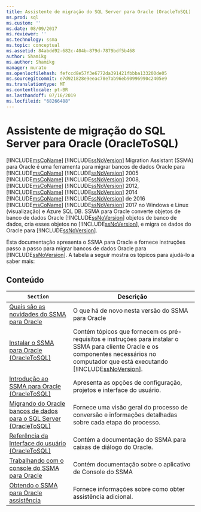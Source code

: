 ```yaml
---
title: Assistente de migração do SQL Server para Oracle (OracleToSQL) | Microsoft Docs
ms.prod: sql
ms.custom: ''
ms.date: 08/09/2017
ms.reviewer: ''
ms.technology: ssma
ms.topic: conceptual
ms.assetid: 84abdd92-682c-404b-879d-7879bdf5b468
author: Shamikg
ms.author: Shamikg
manager: murato
ms.openlocfilehash: fefccd8e57f3e6772da391421fbbba133200de05
ms.sourcegitcommit: e7d921828e9eeac78e7ab96eb90996990c2405e9
ms.translationtype: MT
ms.contentlocale: pt-BR
ms.lasthandoff: 07/16/2019
ms.locfileid: "68266488"
---
```

# <a name="sql-server-migration-assistant-for-oracle-oracletosql"></a>Assistente de migração do SQL Server para Oracle (OracleToSQL)
[!INCLUDE[msCoName](../../includes/msconame_md.md)] [!INCLUDE[ssNoVersion](../../includes/ssnoversion-md.md)] Migration Assistant (SSMA) para Oracle é uma ferramenta para migrar bancos de dados Oracle para [!INCLUDE[msCoName](../../includes/msconame_md.md)] [!INCLUDE[ssNoVersion](../../includes/ssnoversion-md.md)] 2005 [!INCLUDE[msCoName](../../includes/msconame_md.md)] [!INCLUDE[ssNoVersion](../../includes/ssnoversion-md.md)] 2008, [!INCLUDE[msCoName](../../includes/msconame_md.md)] [!INCLUDE[ssNoVersion](../../includes/ssnoversion-md.md)] 2012, [!INCLUDE[msCoName](../../includes/msconame_md.md)] [!INCLUDE[ssNoVersion](../../includes/ssnoversion-md.md)] 2014 [!INCLUDE[msCoName](../../includes/msconame_md.md)] [!INCLUDE[ssNoVersion](../../includes/ssnoversion-md.md)] de 2016 [!INCLUDE[msCoName](../../includes/msconame_md.md)] [!INCLUDE[ssNoVersion](../../includes/ssnoversion-md.md)] 2017 no Windows e Linux (visualização) e Azure SQL DB. SSMA para Oracle converte objetos de banco de dados Oracle [!INCLUDE[ssNoVersion](../../includes/ssnoversion-md.md)] objetos de banco de dados, cria esses objetos no [!INCLUDE[ssNoVersion](../../includes/ssnoversion-md.md)], e migra os dados do Oracle para [!INCLUDE[ssNoVersion](../../includes/ssnoversion-md.md)].  
  
Esta documentação apresenta o SSMA para Oracle e fornece instruções passo a passo para migrar bancos de dados Oracle para [!INCLUDE[ssNoVersion](../../includes/ssnoversion-md.md)]. A tabela a seguir mostra os tópicos para ajudá-lo a saber mais:  
  
## <a name="contents"></a>Conteúdo  
  
|`Section`|Descrição|  
|-----------|---------------|  
|[Quais são as novidades do SSMA para Oracle](https://msdn.microsoft.com/f305ebb6-7393-4a43-abb3-6332b739d690)|O que há de novo nesta versão do SSMA para Oracle|  
|[Instalar o SSMA para Oracle &#40;OracleToSQL&#41;](../../ssma/oracle/installing-ssma-for-oracle-oracletosql.md)|Contém tópicos que fornecem os pré-requisitos e instruções para instalar o SSMA para cliente Oracle e os componentes necessários no computador que está executando [!INCLUDE[ssNoVersion](../../includes/ssnoversion-md.md)].|  
|[Introdução ao SSMA para Oracle &#40;OracleToSQL&#41;](../../ssma/oracle/getting-started-with-ssma-for-oracle-oracletosql.md)|Apresenta as opções de configuração, projetos e interface do usuário.|  
|[Migrando do Oracle bancos de dados para o SQL Server &#40;OracleToSQL&#41;](../../ssma/oracle/migrating-oracle-databases-to-sql-server-oracletosql.md)|Fornece uma visão geral do processo de conversão e informações detalhadas sobre cada etapa do processo.|  
|[Referência da Interface do usuário &#40;OracleToSQL&#41;](../../ssma/oracle/user-interface-reference-oracletosql.md)|Contém a documentação do SSMA para caixas de diálogo do Oracle.|  
|[Trabalhando com o console do SSMA para Oracle](working-with-ssma-for-oracle-console-oracletosql.md)|Contém documentação sobre o aplicativo de Console do SSMA|  
|[Obtendo o SSMA para Oracle assistência](https://go.microsoft.com/fwlink/?LinkID=708538&clcid=0x409)|Fornece informações sobre como obter assistência adicional.|  
  
